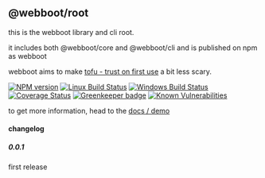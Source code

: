 ## @webboot/root

this is the webboot library and cli root.

it includes both @webboot/core and @webboot/cli and is published on npm as webboot

webboot aims to make
[tofu - trust on first use](https://en.wikipedia.org/wiki/Trust_on_first_use)
a bit less scary.

[![NPM version][npm-image]][npm-url]
[![Linux Build Status][travis-image]][travis-url]
[![Windows Build Status][appveyor-image]][appveyor-url]
[![Coverage Status][coveralls-image]][coveralls-url]
[![Greenkeeper badge][greenkeeper-image]][greenkeeper-url]
[![Known Vulnerabilities][snyk-image]][snyk-url]

[npm-image]: https://img.shields.io/npm/v/@webboot/root.svg
[npm-url]: https://www.npmjs.com/package/@webboot/root
[travis-image]: https://img.shields.io/travis/com/webboot/root/master
[travis-url]: https://travis-ci.com/webboot/root
[appveyor-image]: https://img.shields.io/appveyor/ci/webboot/root/master.svg
[appveyor-url]: https://ci.appveyor.com/project/webboot/root/branch/master
[coveralls-image]: https://coveralls.io/repos/github/webboot/root/badge.svg
[coveralls-url]: https://coveralls.io/github/webboot/root
[greenkeeper-image]: https://badges.greenkeeper.io/webboot/root.svg
[greenkeeper-url]: https://badges.greenkeeper.io/webboot/root.svg
[snyk-image]: https://snyk.io/test/github/webboot/root/badge.svg
[snyk-url]: https://snyk.io/test/github/webboot/root

to get more information,
head to the [docs / demo](https://webboot.github.io/)

#### changelog

##### 0.0.1
first release

